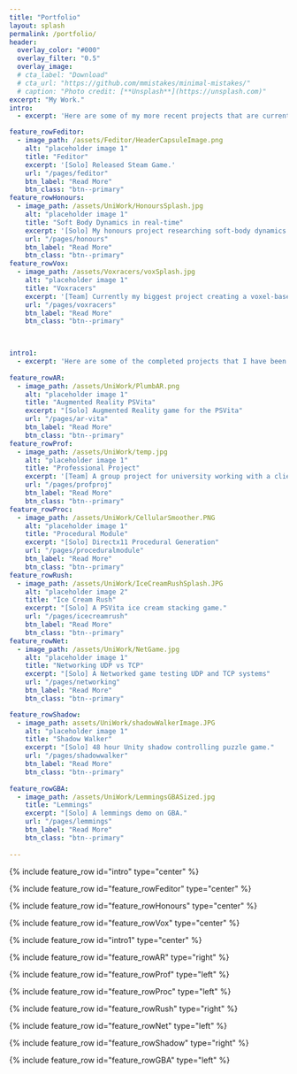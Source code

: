 ```yaml
---
title: "Portfolio"
layout: splash
permalink: /portfolio/
header:
  overlay_color: "#000"
  overlay_filter: "0.5"
  overlay_image: 
  # cta_label: "Download"
  # cta_url: "https://github.com/mmistakes/minimal-mistakes/"
  # caption: "Photo credit: [**Unsplash**](https://unsplash.com)"
excerpt: "My Work."
intro: 
  - excerpt: 'Here are some of my more recent projects that are currently being developed.'

feature_rowFeditor:
  - image_path: /assets/Feditor/HeaderCapsuleImage.png
    alt: "placeholder image 1"
    title: "Feditor"
    excerpt: '[Solo] Released Steam Game.'
    url: "/pages/feditor"
    btn_label: "Read More"
    btn_class: "btn--primary"
feature_rowHonours:
  - image_path: /assets/UniWork/HonoursSplash.jpg
    alt: "placeholder image 1"
    title: "Soft Body Dynamics in real-time"
    excerpt: '[Solo] My honours project researching soft-body dynamics.'
    url: "/pages/honours"
    btn_label: "Read More"
    btn_class: "btn--primary"
feature_rowVox:
  - image_path: /assets/Voxracers/voxSplash.jpg
    alt: "placeholder image 1"
    title: "Voxracers"
    excerpt: '[Team] Currently my biggest project creating a voxel-based racing game.'
    url: "/pages/voxracers"
    btn_label: "Read More"
    btn_class: "btn--primary"


    
intro1: 
  - excerpt: 'Here are some of the completed projects that I have been involved in.'
  
feature_rowAR:
  - image_path: /assets/UniWork/PlumbAR.png
    alt: "placeholder image 1"
    title: "Augmented Reality PSVita"
    excerpt: "[Solo] Augmented Reality game for the PSVita"
    url: "/pages/ar-vita"
    btn_label: "Read More"
    btn_class: "btn--primary"
feature_rowProf:
  - image_path: /assets/UniWork/temp.jpg
    alt: "placeholder image 1"
    title: "Professional Project"
    excerpt: '[Team] A group project for university working with a client.'
    url: "/pages/profproj"
    btn_label: "Read More"
    btn_class: "btn--primary"
feature_rowProc:
  - image_path: /assets/UniWork/CellularSmoother.PNG
    alt: "placeholder image 1"
    title: "Procedural Module"
    excerpt: "[Solo] Directx11 Procedural Generation"
    url: "/pages/proceduralmodule"
    btn_label: "Read More"
    btn_class: "btn--primary"
feature_rowRush:
  - image_path: /assets/UniWork/IceCreamRushSplash.JPG
    alt: "placeholder image 2"
    title: "Ice Cream Rush"
    excerpt: "[Solo] A PSVita ice cream stacking game."
    url: "/pages/icecreamrush"
    btn_label: "Read More"
    btn_class: "btn--primary"
feature_rowNet:
  - image_path: /assets/UniWork/NetGame.jpg
    alt: "placeholder image 1"
    title: "Networking UDP vs TCP"
    excerpt: "[Solo] A Networked game testing UDP and TCP systems"
    url: "/pages/networking"
    btn_label: "Read More"
    btn_class: "btn--primary"

feature_rowShadow:
  - image_path: assets/UniWork/shadowWalkerImage.JPG
    alt: "placeholder image 1"
    title: "Shadow Walker"
    excerpt: "[Solo] 48 hour Unity shadow controlling puzzle game."
    url: "/pages/shadowwalker"
    btn_label: "Read More"
    btn_class: "btn--primary"
 
feature_rowGBA:
  - image_path: /assets/UniWork/LemmingsGBASized.jpg
    title: "Lemmings"
    excerpt: "[Solo] A lemmings demo on GBA."
    url: "/pages/lemmings"
    btn_label: "Read More"
    btn_class: "btn--primary"
    
---
```


{% include feature_row id="intro" type="center" %}

{% include feature_row id="feature_rowFeditor" type="center" %}

{% include feature_row id="feature_rowHonours" type="center" %}

{% include feature_row id="feature_rowVox" type="center" %}


{% include feature_row id="intro1" type="center" %}

{% include feature_row id="feature_rowAR" type="right" %}

{% include feature_row id="feature_rowProf" type="left" %}

{% include feature_row id="feature_rowProc" type="left" %}

{% include feature_row id="feature_rowRush" type="right" %}

{% include feature_row id="feature_rowNet" type="left" %}

{% include feature_row id="feature_rowShadow" type="right" %}

{% include feature_row id="feature_rowGBA" type="left" %}

